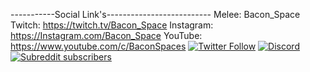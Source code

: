 -----------Social Link's--------------------------
Melee: Bacon_Space
Twitch: https://twitch.tv/Bacon_Space
Instagram: https://Instagram.com/Bacon_Space
YouTube: https://www.youtube.com/c/BaconSpaces
[![Twitter Follow](https://img.shields.io/twitter/follow/Bacon_Space?color=2DA1F2&logo=twitter&style=for-the-badge)](https://twitter.com/intent/follow?original_referer=https%3A%2F%2Fglimesh.tv%2Fbacon_space&screen_name=Bacon_Space)
[![Discord](https://img.shields.io/discord/95608213499555840?label=Join%20Our%20Discord%20Server&style=for-the-badge)](https://discord.gg/YhzMBn4)
[![Subreddit subscribers](https://img.shields.io/reddit/subreddit-subscribers/Bacon_Space?style=for-the-badge)](https://reddit.com/r/Bacon_Space)
